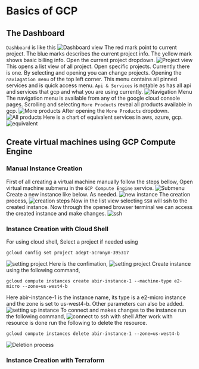# Basics of GCP
## The Dashboard
`Dashboard` is like this
![Dashboard view](./gcp-basics-dashboard-images/dashboard-markedup.jpg)
The red mark point to current project. The blue marks describes the current project info. The yellow mark shows basic billing info.
Open the current project dropdown.
![Project view](./gcp-basics-dashboard-images/all-projects.png)
This opens a list view of all project. Open specific projects. Currently there is one. By selecting and opening you can change projects.
Opening the `naviagation menu` of the top left corner. This menu contains all pinned services and is quick access menu.
`Api & Services` is notable as has all api and services that gcp and what you are using currently.
![Navigation Menu](./gcp-basics-dashboard-images/navigation-menu.png)
The navigation menu is available from any of the google cloud console pages.
Scrolling and selecting `More Products` reveal all products available in gcp.
![More products](./gcp-basics-dashboard-images/more-products.png)
After opening the `More Products` dropdown.
![All products](./gcp-basics-dashboard-images/all-products-list.png)
Here is a chart of equivalent services in aws, azure, gcp.
![equivalent](./gcp-basics-dashboard-images/eq.png)
## Create virtual machines using GCP Compute Engine
### Manual Instance Creation
First of all creating a virtual machine manually follow the steps bellow,
Open virtual machine submenu in the `GCP Compute Engine` service.
![Submenu](./gcp-compute-engine-images/compute-engine.png)
Create a new instance like below. As needed.
![new instance](./gcp-compute-engine-images/create-vm.png)
The creation process,
![creation steps](./gcp-compute-engine-images/vm-creation.png)
Now in the list view selecting `SSH` will ssh to the created instance. Now through the opened browser terminal we can access the created instance and make changes.
![ssh](./gcp-compute-engine-images/ssh.png)
### Instance Creation with Cloud Shell
For using cloud shell, 
Select a project if needed using
```
gcloud config set project adept-acronym-395317
```
![setting project](./gcp-compute-engine-images/set-project.PNG)
Here is the confimation,
![setting project](./gcp-compute-engine-images/list-project.PNG)
Create instance using the following command,
```
gcloud compute instances create abir-instance-1 --machine-type e2-micro --zone=us-west4-b
```
Here abir-instance-1 is the instance name, its type is a e2-micro instance and the zone is set to us-west4-b. Other parameters can also be added.
![setting up instance](./gcp-compute-engine-images/create-ce-instance.PNG)
To connect and makes changes to the instance run the following command,
![connect to ssh with shell](./gcp-compute-engine-images/connect-ssh.PNG)
After work with resource is done run the following to delete the resource. 
```
gcloud compute instances delete abir-instance-1 --zone=us-west4-b
```
![Deletion process](./gcp-compute-engine-images/delete.PNG)
### Instance Creation with Terraform
